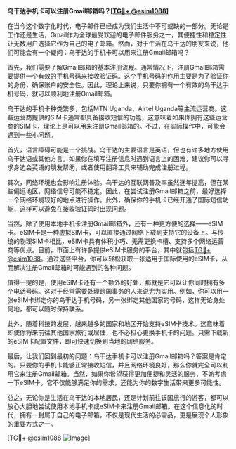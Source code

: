**乌干达手机卡可以注册Gmail邮箱吗？[[TG💪+ @esim1088](https://t.me/s/esim1088)]**

在当今这个数字化时代，电子邮件已经成为我们生活中不可或缺的一部分。无论是工作还是生活，Gmail作为全球最受欢迎的电子邮件服务之一，其便捷性和稳定性让无数用户选择它作为自己的电子邮箱。然而，对于生活在乌干达的朋友来说，他们可能会有一个疑问：乌干达的手机卡可以用来注册Gmail邮箱吗？

首先，我们需要了解Gmail邮箱的基本注册流程。通常情况下，注册Gmail邮箱需要提供一个有效的手机号码来接收验证码。这个手机号码的作用主要是为了验证你的身份，确保账户的安全性。因此，理论上来说，只要你拥有一个有效的乌干达手机号码，就可以顺利地注册Gmail邮箱。

乌干达的手机卡种类繁多，包括MTN Uganda、Airtel Uganda等主流运营商。这些运营商提供的SIM卡通常都具备接收短信的功能，这意味着如果你拥有这些运营商的SIM卡，理论上是可以用来注册Gmail邮箱的。不过，在实际操作中，可能会遇到一些小问题。

首先，语言障碍可能是一个挑战。乌干达的主要语言是英语，但也有许多地方使用乌干达语或其他方言。如果你在填写注册信息时遇到语言上的困难，建议你可以寻求身边会英语的朋友帮助，或者使用翻译工具来辅助完成注册过程。

其次，网络环境也会影响注册体验。乌干达的互联网普及率虽然逐年提高，但在某些偏远地区，网络信号可能不稳定。因此，在尝试注册Gmail邮箱之前，最好选择一个网络环境较好的地点进行操作。此外，确保你的手机卡已经开通了国际短信功能，这样可以避免在接收验证码时出现问题。

当然，除了使用本地手机卡注册Gmail邮箱外，还有一种更方便的选择——eSIM卡。eSIM卡是一种虚拟SIM卡，可以直接通过网络下载到支持它的设备上。与传统的物理SIM卡相比，eSIM卡具有体积小巧、无需更换卡槽、支持多个网络运营商等优点。目前，市面上有许多提供eSIM卡服务的平台，其中就包括[TG💪+ @esim1088](https://t.me/s/esim1088)。通过这些平台，你可以轻松获取一张适用于国际使用的eSIM卡，从而解决注册Gmail邮箱时可能遇到的各种问题。

值得一提的是，使用eSIM卡还有一个额外的好处，那就是它可以让你同时拥有多个电话号码。这对于经常需要处理跨国事务的人来说尤为实用。例如，你可以用一张eSIM卡绑定你的乌干达手机号码，另一张绑定其他国家的号码，这样无论身处何地，都可以随时保持联系。

此外，随着科技的发展，越来越多的国家和地区开始支持eSIM卡技术。这意味着即使你将来前往其他国家旅行或居住，也不必担心更换手机卡的问题。只需下载新的eSIM卡配置文件，即可快速切换到当地的网络服务。

最后，让我们回到最初的问题：乌干达手机卡可以注册Gmail邮箱吗？答案是肯定的。只要你的手机卡能够正常接收短信，并且网络环境良好，那么你就完全可以利用它来注册Gmail邮箱。当然，如果你希望获得更加便捷和灵活的服务，不妨考虑一下eSIM卡。它不仅能够满足你的需求，还能为你的数字生活带来更多可能性。

总之，无论你是生活在乌干达的本地居民，还是计划前往该国旅行的游客，都可以放心大胆地尝试使用本地手机卡或eSIM卡来注册Gmail邮箱。在这个信息化的时代，拥有一封属于自己的电子邮箱，不仅是现代生活的必需品，更是展现个人形象的重要方式之一。

[[TG💪+ @esim1088](https://t.me/s/esim1088) ![Image](https://i.postimg.cc/4NQfJmqS/Snipaste-2025-05-13-00-14-12.png)]